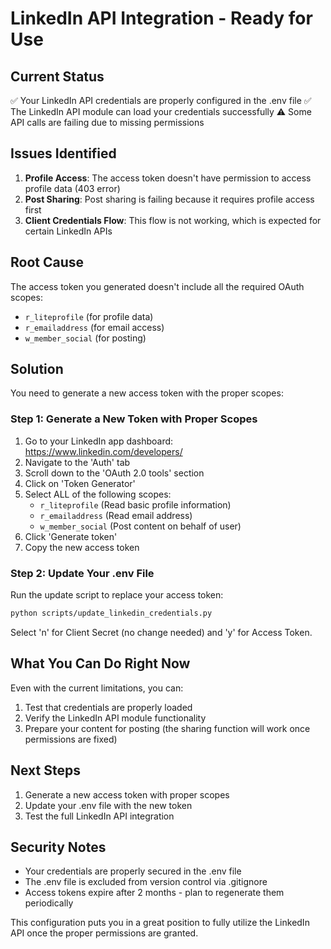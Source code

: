 # LinkedIn API Integration - Ready for Use

## Current Status
✅ Your LinkedIn API credentials are properly configured in the .env file
✅ The LinkedIn API module can load your credentials successfully
⚠️ Some API calls are failing due to missing permissions

## Issues Identified
1. **Profile Access**: The access token doesn't have permission to access profile data (403 error)
2. **Post Sharing**: Post sharing is failing because it requires profile access first
3. **Client Credentials Flow**: This flow is not working, which is expected for certain LinkedIn APIs

## Root Cause
The access token you generated doesn't include all the required OAuth scopes:
- `r_liteprofile` (for profile data)
- `r_emailaddress` (for email access)
- `w_member_social` (for posting)

## Solution
You need to generate a new access token with the proper scopes:

### Step 1: Generate a New Token with Proper Scopes
1. Go to your LinkedIn app dashboard: https://www.linkedin.com/developers/
2. Navigate to the 'Auth' tab
3. Scroll down to the 'OAuth 2.0 tools' section
4. Click on 'Token Generator'
5. Select ALL of the following scopes:
   - `r_liteprofile` (Read basic profile information)
   - `r_emailaddress` (Read email address)
   - `w_member_social` (Post content on behalf of user)
6. Click 'Generate token'
7. Copy the new access token

### Step 2: Update Your .env File
Run the update script to replace your access token:
```bash
python scripts/update_linkedin_credentials.py
```
Select 'n' for Client Secret (no change needed) and 'y' for Access Token.

## What You Can Do Right Now
Even with the current limitations, you can:
1. Test that credentials are properly loaded
2. Verify the LinkedIn API module functionality
3. Prepare your content for posting (the sharing function will work once permissions are fixed)

## Next Steps
1. Generate a new access token with proper scopes
2. Update your .env file with the new token
3. Test the full LinkedIn API integration

## Security Notes
- Your credentials are properly secured in the .env file
- The .env file is excluded from version control via .gitignore
- Access tokens expire after 2 months - plan to regenerate them periodically

This configuration puts you in a great position to fully utilize the LinkedIn API once the proper permissions are granted.